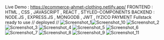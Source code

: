 Live Demo : https://ecommerce-ahmet-clothing.netlify.app/
FRONTEND : HTML , CSS , JAVASCRIPT , REACT , STYLED-COMPONENTS
BACKEND : NODE.JS , EXPRESS.JS , MONGODB , JWT , IYZICO PAYMENT
Fullstack ready to use //  deployed //
![Screenshot_1](https://user-images.githubusercontent.com/66937298/229706590-4a508497-a163-4ca1-a018-f5d959ed8faf.png)![Screenshot_10](https://user-images.githubusercontent.com/66937298/229706683-26457184-61aa-42b2-b434-0797da76af43.png)
![Screenshot_2](https://user-images.githubusercontent.com/66937298/229706610-9da51ecf-1b68-4bb2-96bc-0fd715724abd.png)
![Screenshot_3](https://user-images.githubusercontent.com/66937298/229706620-53969e3b-bc1a-4482-8431-17a21fa90d47.png)
![Screenshot_4](https://user-images.githubusercontent.com/66937298/229706625-228f6005-621c-438c-b2e1-34e62db1482c.png)
![Screenshot_5](https://user-images.githubusercontent.com/66937298/229706630-dd3cb702-766c-4b8c-8dfa-17dd199f925a.png)
![Screenshot_6](https://user-images.githubusercontent.com/66937298/229706635-c45ab801-ba79-44fc-821b-e60486351480.png)
![Screenshot_7](https://user-images.githubusercontent.com/66937298/229706639-a305cb7d-20e7-4acb-b0b8-1e1dd36d9d32.png)
![Screenshot_8](https://user-images.githubusercontent.com/66937298/229706646-fadc3ee7-cfc9-4798-8e93-890748e0f36d.png)
![Screenshot_9](https://user-images.githubusercontent.com/66937298/229706649-b75cd84c-fa05-4389-8f4a-a560893e0c84.png)
![Screenshot_11](https://user-images.githubusercontent.com/66937298/229706662-9176dbf0-fd94-4b31-8dd5-02d24b68efdd.png)
